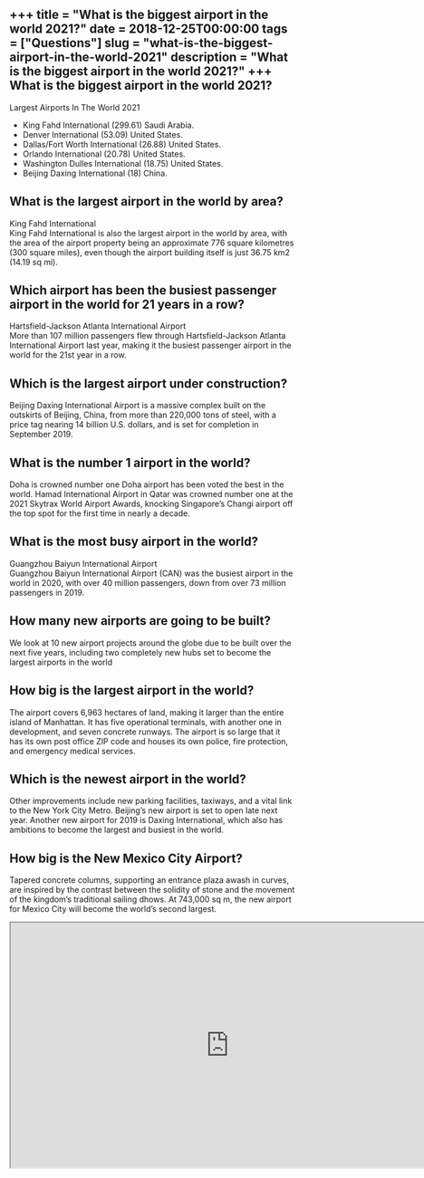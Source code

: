+++
title = "What is the biggest airport in the world 2021?"
date = 2018-12-25T00:00:00
tags = ["Questions"]
slug = "what-is-the-biggest-airport-in-the-world-2021"
description = "What is the biggest airport in the world 2021?"
+++
What is the biggest airport in the world 2021?
----------------------------------------------

Largest Airports In The World 2021

- King Fahd International (299.61) Saudi Arabia.
- Denver International (53.09) United States.
- Dallas/Fort Worth International (26.88) United States.
- Orlando International (20.78) United States.
- Washington Dulles International (18.75) United States.
- Beijing Daxing International (18) China.

What is the largest airport in the world by area?
-------------------------------------------------

King Fahd International  
King Fahd International is also the largest airport in the world by area, with the area of the airport property being an approximate 776 square kilometres (300 square miles), even though the airport building itself is just 36.75 km2 (14.19 sq mi).

Which airport has been the busiest passenger airport in the world for 21 years in a row?
----------------------------------------------------------------------------------------

Hartsfield-Jackson Atlanta International Airport  
More than 107 million passengers flew through Hartsfield-Jackson Atlanta International Airport last year, making it the busiest passenger airport in the world for the 21st year in a row.

Which is the largest airport under construction?
------------------------------------------------

Beijing Daxing International Airport is a massive complex built on the outskirts of Beijing, China, from more than 220,000 tons of steel, with a price tag nearing 14 billion U.S. dollars, and is set for completion in September 2019.

What is the number 1 airport in the world?
------------------------------------------

Doha is crowned number one Doha airport has been voted the best in the world. Hamad International Airport in Qatar was crowned number one at the 2021 Skytrax World Airport Awards, knocking Singapore’s Changi airport off the top spot for the first time in nearly a decade.

What is the most busy airport in the world?
-------------------------------------------

Guangzhou Baiyun International Airport  
Guangzhou Baiyun International Airport (CAN) was the busiest airport in the world in 2020, with over 40 million passengers, down from over 73 million passengers in 2019.

How many new airports are going to be built?
--------------------------------------------

We look at 10 new airport projects around the globe due to be built over the next five years, including two completely new hubs set to become the largest airports in the world

How big is the largest airport in the world?
--------------------------------------------

The airport covers 6,963 hectares of land, making it larger than the entire island of Manhattan. It has five operational terminals, with another one in development, and seven concrete runways. The airport is so large that it has its own post office ZIP code and houses its own police, fire protection, and emergency medical services.

Which is the newest airport in the world?
-----------------------------------------

Other improvements include new parking facilities, taxiways, and a vital link to the New York City Metro. Beijing’s new airport is set to open late next year. Another new airport for 2019 is Daxing International, which also has ambitions to become the largest and busiest in the world.

How big is the New Mexico City Airport?
---------------------------------------

Tapered concrete columns, supporting an entrance plaza awash in curves, are inspired by the contrast between the solidity of stone and the movement of the kingdom’s traditional sailing dhows. At 743,000 sq m, the new airport for Mexico City will become the world’s second largest.

<iframe allow="accelerometer; autoplay; clipboard-write; encrypted-media; gyroscope; picture-in-picture" allowfullscreen="" class="__youtube_prefs__  epyt-is-override  no-lazyload" data-no-lazy="1" data-origheight="433" data-origwidth="770" data-skipgform_ajax_framebjll="" height="433" id="_ytid_67517" loading="lazy" src="https://www.youtube.com/embed/SXYFnMW7gpM?enablejsapi=1&autoplay=0&cc_load_policy=0&cc_lang_pref=&iv_load_policy=1&loop=0&modestbranding=0&rel=1&fs=1&playsinline=0&autohide=2&theme=dark&color=red&controls=1&" title="YouTube player" width="770"></iframe>